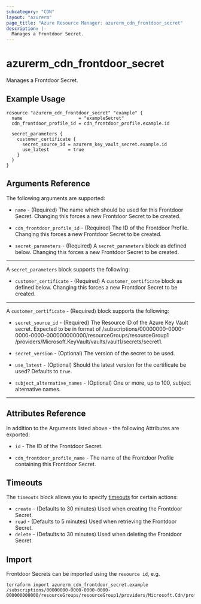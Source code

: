 ```yaml
---
subcategory: "CDN"
layout: "azurerm"
page_title: "Azure Resource Manager: azurerm_cdn_frontdoor_secret"
description: |-
  Manages a Frontdoor Secret.
---
```


# azurerm_cdn_frontdoor_secret

Manages a Frontdoor Secret.

## Example Usage

```hcl
resource "azurerm_cdn_frontdoor_secret" "example" {
  name                     = "exampleSecret"
  cdn_frontdoor_profile_id = cdn_frontdoor_profile.example.id

  secret_parameters {
    customer_certificate {
      secret_source_id = azurerm_key_vault_secret.example.id
      use_latest       = true
    }
  }
}
```

## Arguments Reference

The following arguments are supported:

* `name` - (Required) The name which should be used for this Frontdoor Secret. Changing this forces a new Frontdoor Secret to be created.

* `cdn_frontdoor_profile_id` - (Required) The ID of the Frontdoor Profile. Changing this forces a new Frontdoor Secret to be created.

* `secret_parameters` - (Required) A `secret_parameters` block as defined below. Changing this forces a new Frontdoor Secret to be created.

---

A `secret_parameters` block supports the following:

* `customer_certificate` - (Required) A `customer_certificate` block as defined below. Changing this forces a new Frontdoor Secret to be created.

---

A `customer_certificate` - (Required)  block supports the following:

* `secret_source_id` - (Required) The Resource ID of the Azure Key Vault secret. Expected to be in format of /subscriptions/00000000-0000-0000-0000-000000000000​​​​​​​​​/resourceGroups/resourceGroup1​​​​​​​​​​​​​​​​​​​​​​​​​​​​​​​​​​​​​​​​​​​​​​​​​​​​​​​​​​/providers/Microsoft.KeyVault/vaults/vault1​​​​​​​​​​​​​​​​​​​​​​​​​​​​​​​​​​​​​​​​​​​​​​​​​​​​​​​​​​/secrets/secret1.​​​​​​​​​​​​​​​​​​​​​​​​​​​​​​​​​​​​​​​​​​​​​​​​​​​​​​
* `secret_version` - (Optional) The version of the secret to be used.

* `use_latest` - (Optional) Should the latest version for the certificate be used? Defaults to `true`.

* `subject_alternative_names` - (Optional) One or more, up to 100, subject alternative names.

---

## Attributes Reference

In addition to the Arguments listed above - the following Attributes are exported:

* `id` - The ID of the Frontdoor Secret.

* `cdn_frontdoor_profile_name` - The name of the Frontdoor Profile containing this Frontdoor Secret.

## Timeouts

The `timeouts` block allows you to specify [timeouts](https://www.terraform.io/docs/configuration/resources.html#timeouts) for certain actions:

* `create` - (Defaults to 30 minutes) Used when creating the Frontdoor Secret.
* `read` - (Defaults to 5 minutes) Used when retrieving the Frontdoor Secret.
* `delete` - (Defaults to 30 minutes) Used when deleting the Frontdoor Secret.

## Import

Frontdoor Secrets can be imported using the `resource id`, e.g.

```shell
terraform import azurerm_cdn_frontdoor_secret.example /subscriptions/00000000-0000-0000-0000-000000000000/resourceGroups/resourceGroup1/providers/Microsoft.Cdn/profiles/profile1/secrets/secrets1
```
